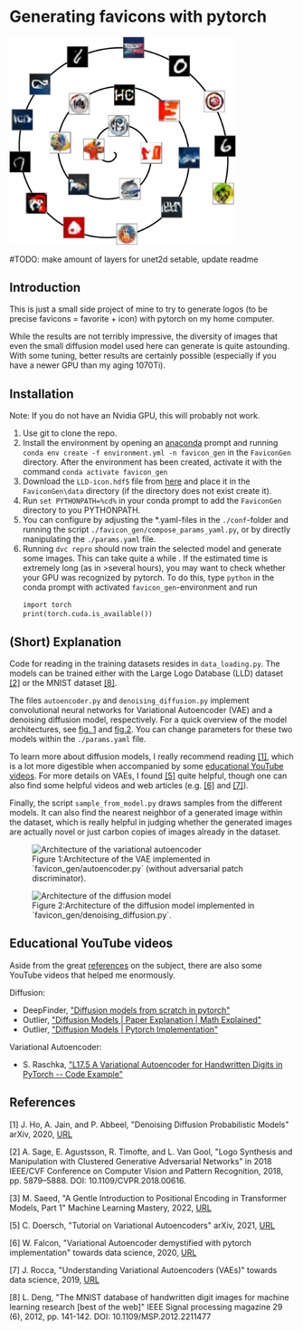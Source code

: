 # Generating favicons with pytorch

<img src="images/title.png" alt="Generated Favicons" width="400"/>

#TODO: make amount of layers for unet2d setable, update readme

## Introduction
This is just a small side project of mine to try to generate logos
(to be precise favicons = favorite + icon) with pytorch on my home
computer.

While the results are not terribly impressive, the diversity of images that
even the small diffusion model used here can generate is quite astounding.
With some tuning, better results are certainly possible (especially if you
have a newer GPU than my aging 1070Ti).

## Installation
Note: If you do not have an Nvidia GPU, this will probably not work.
1. Use git to clone the repo.
2. Install the environment by opening an [anaconda](https://www.anaconda.com/) prompt and running
   ```conda env create -f environment.yml -n favicon_gen```
   in the `FaviconGen` directory. After the environment has been created, activate it with the command
   ```conda activate favicon_gen```
3. Download the `LLD-icon.hdf5` file from [here](https://data.vision.ee.ethz.ch/sagea/lld/) and
   place it in the `FaviconGen\data` directory (if the directory does not exist create it).
4. Run ```set PYTHONPATH=%cd%``` in your conda prompt to add the `FaviconGen` directory to you
   PYTHONPATH.
5. You can configure by adjusting the *.yaml-files in the `./conf`-folder and running the
   script `./favicon_gen/compose_params_yaml.py`, or by directly manipulating the `./params.yaml`
   file.
5. Running ```dvc repro``` should now train the selected model and generate some images.
   This can take quite a while . If the estimated time is extremely long (as in >several hours),
   you may want to check whether your GPU was recognized by pytorch. To do this, type `python` in
   the conda prompt with activated `favicon_gen`-environment and run
   ```
   import torch
   print(torch.cuda.is_available())
   ```

## (Short) Explanation
Code for reading in the training datasets resides in `data_loading.py`. The models can
be trained either with the Large Logo Database (LLD) dataset [[2]](#2) or the
MNIST dataset [[8]](#8).

The files `autoencoder.py` and `denoising_diffusion.py` implement convolutional neural
networks for Variational Autoencoder (VAE) and a denoising diffusion model, respectively.
For a quick overview of the model architectures, see [fig. 1](#fig_1) and [fig.2](#fig_2).
You can change parameters for these two models within the `./params.yaml` file.

To learn more about diffusion models, I really recommend reading [[1]](#1), which is a
lot more digestible when accompanied by some [educational YouTube videos](#Educational-Youtube-Videos).
For more details on VAEs, I found [[5]](#5) quite helpful, though one can also find some
helpful videos and web articles (e.g. [[6]](#6) and [[7]](#7)).

Finally, the script `sample_from_model.py` draws samples from the different models.
It can also find the nearest neighbor of a generated image within the dataset, which is really helpful
in judging whether the generated images are actually novel or just carbon copies of images already
in the dataset.

<figure>
   <img src="images/vae_architecture.png" alt="Architecture of the variational autoencoder" width="600"/>
   <figcaption>
      <a id="fig_1">Figure 1:</a>Architecture of the VAE implemented in `favicon_gen/autoencoder.py` (without
      adversarial patch discriminator).
   </figcaption>
</figure>

<figure>
   <img src="images/diffusion_architecture.png" alt="Architecture of the diffusion model" width="600"/>
   <figcaption>
      <a id="fig_2">Figure 2:</a>Architecture of the diffusion model implemented in
      `favicon_gen/denoising_diffusion.py`.
   </figcaption>
</figure>

## Educational YouTube videos
Aside from the great [references](#References) on the subject, there are also some YouTube videos
that helped me enormously.

Diffusion:
- DeepFinder, ["Diffusion models from scratch in pytorch"](https://www.youtube.com/watch?v=a4Yfz2FxXiY&t=895s)
- Outlier, ["Diffusion Models | Paper Explanation | Math Explained"](https://www.youtube.com/watch?v=HoKDTa5jHvg&t=1374s)
- Outlier, ["Diffusion Models | Pytorch Implementation"](https://www.youtube.com/watch?v=TBCRlnwJtZU&t=1152s)

Variational Autoencoder:
- S. Raschka, ["L17.5 A Variational Autoencoder for Handwritten Digits in PyTorch -- Code Example"](https://www.youtube.com/watch?v=afNuE5z2CQ8&t=892s)


## References
<a id="1">[1]</a>
J. Ho, A. Jain, and P. Abbeel, "Denoising Diffusion Probabilistic Models" arXiv, 2020,
[URL](http://arxiv.org/abs/2006.11239)

<a id="2">[2]</a>
A. Sage, E. Agustsson, R. Timofte, and L. Van Gool,
"Logo Synthesis and Manipulation with Clustered Generative Adversarial Networks"
in 2018 IEEE/CVF Conference on Computer Vision and Pattern Recognition, 2018,
pp. 5879–5888. DOI: 10.1109/CVPR.2018.00616.

<a id="3">[3]</a>
M. Saeed, "A Gentle Introduction to Positional Encoding in Transformer Models, Part 1"
Machine Learning Mastery, 2022, [URL](https://machinelearningmastery.com/a-gentle-introduction-to-positional-encoding-in-transformer-models-part-1/)

<a id="5">[5]</a>
C. Doersch, "Tutorial on Variational Autoencoders" arXiv, 2021,
[URL](http://arxiv.org/abs/1606.05908)

<a id="6">[6]</a>
W. Falcon, "Variational Autoencoder demystified with pytorch implementation"
towards data science, 2020, [URL](https://towardsdatascience.com/variational-autoencoder-demystified-with-pytorch-implementation-3a06bee395ed)

<a id="7">[7]</a>
J. Rocca, "Understanding Variational Autoencoders (VAEs)"
towards data science, 2019, [URL](https://towardsdatascience.com/understanding-variational-autoencoders-vaes-f70510919f73)

<a id="8">[8]</a>
L. Deng, "The MNIST database of handwritten digit images for machine learning research [best of the web]"
IEEE Signal processing magazine 29 (6), 2012, pp. 141-142. DOI: 10.1109/MSP.2012.2211477